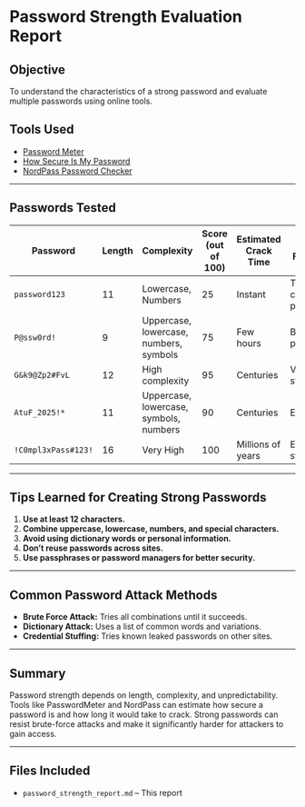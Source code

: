 # Password Strength Evaluation Report

## Objective
To understand the characteristics of a strong password and evaluate multiple passwords using online tools.

## Tools Used
- [Password Meter](https://www.passwordmeter.com/)
- [How Secure Is My Password](https://howsecureismypassword.net/)
- [NordPass Password Checker](https://nordpass.com/password-strength-checker/)

---

## Passwords Tested

| Password | Length | Complexity | Score (out of 100) | Estimated Crack Time | Tool Feedback |
|----------|--------|------------|--------------------|------------------------|----------------|
| `password123` | 11 | Lowercase, Numbers | 25 | Instant | Too common, predictable |
| `P@ssw0rd!` | 9 | Uppercase, lowercase, numbers, symbols | 75 | Few hours | Better, still predictable |
| `G&k9@Zp2#FvL` | 12 | High complexity | 95 | Centuries | Very strong |
| `AtuF_2025!*` | 11 | Uppercase, lowercase, symbols, numbers | 90 | Centuries | Excellent |
| `!C0mpl3xPass#123!` | 16 | Very High | 100 | Millions of years | Extremely strong |

---

## Tips Learned for Creating Strong Passwords

1. **Use at least 12 characters.**
2. **Combine uppercase, lowercase, numbers, and special characters.**
3. **Avoid using dictionary words or personal information.**
4. **Don’t reuse passwords across sites.**
5. **Use passphrases or password managers for better security.**

---

## Common Password Attack Methods

- **Brute Force Attack:** Tries all combinations until it succeeds.
- **Dictionary Attack:** Uses a list of common words and variations.
- **Credential Stuffing:** Tries known leaked passwords on other sites.

---

## Summary

Password strength depends on length, complexity, and unpredictability. Tools like PasswordMeter and NordPass can estimate how secure a password is and how long it would take to crack. Strong passwords can resist brute-force attacks and make it significantly harder for attackers to gain access.

---

## Files Included
- `password_strength_report.md` – This report

